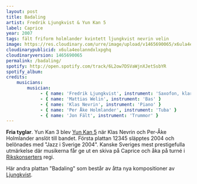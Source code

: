 ```yaml
---
layout: post
title: Badaling
artist: Fredrik Ljungkvist & Yun Kan 5
label: Caprice
year: 2007
tags: fält friform holmlander kvintett ljungkvist nevrin velin
image: https://res.cloudinary.com/urre/image/upload/v1465690065/x6ula4eolanndxlxpghq.jpg
cloudinarypublicid: x6ula4eolanndxlxpghq
cloudinaryversion: 1465690065
permalink: /badaling/
spotify: http://open.spotify.com/track/6L2ow7DSVaWjnXJetSsbYR
spotify_album: 
credits:
    musicians:
        musician:
             - { name: 'Fredrik Ljungkvist', instrument: 'Saxofon, klarinett' }
             - { name: 'Mattias Welin', instrument: 'Bas' }
             - { name: 'Klas Nevrin', instrument: 'Piano' }
             - { name: 'Per Åke Holmlander', instrument: 'Tuba' }
             - { name: 'Jon Fält', instrument: 'Trummor' }
---
```


<strong>Fria tyglar</strong>. Yun Kan 3 blev <a href="http://www.yunkan.se/">Yun Kan 5</a> när Klas Nevrin och Per-Åke Holmlander anslöt till bandet. Första plattan 12345 släpptes 2004 och belönades med "Jazz i Sverige 2004". Kanske Sveriges mest prestigefulla utmärkelse där musikerna får ge ut en skiva på Caprice och åka på turné i <a href="http://www.rikskonserter.se/(S(hgmu4q45ev5jv5mujj2wzs55))/Pages/Start.aspx">Rikskonserters</a> regi.

Här andra plattan "Badaling" som består av åtta nya kompositioner av <a href="http://sv.wikipedia.org/wiki/Fredrik_Ljungkvist">Ljungkvist</a>.
